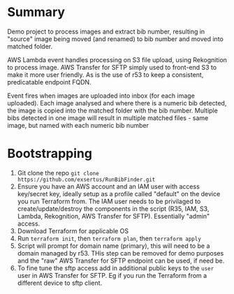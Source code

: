 # Summary
Demo project to process images and extract bib number, resulting in "source" image being moved (and renamed) to bib number and moved into matched folder.

AWS Lambda event handles processing on S3 file upload, using Rekognition to process image. 
AWS Transfer for SFTP simply used to front-end S3 to make it more user friendly. As is the use of r53 to keep a consistent, predicatable endpoint FQDN.

Event fires when images are uploaded into inbox (for each image uploaded). Each image analysed and where there is a numeric bib detected, the image is copied into the matched folder with the bib number. Multiple bibs detected in one image will result in multiple matched files - same image, but named with each numeric bib number

# Bootstrapping
1. Git clone the repo `git clone https://github.com/exsertus/RunBibFinder.git`
2. Ensure you have an AWS account and an IAM user with access key/secret key, ideally setup as a profile called "default" on the device you run Terraform from. The IAM user needs to be privilaged to create/update/destroy the components in the script (R35, IAM, S3, Lambda, Rekognition, AWS Transfer for SFTP). Essentially "admin" access.
3. Download Terraform for applicable OS
4. Run `terraform init`, then `terraform plan`, then `terraform apply`
5. Script will prompt for domain name (primary), this will need to be a domain managed by r53. THis step can be removed for demo purposes and the "raw" AWS Transfer for SFTP endpoint can be used, if need be.
6. To fine tune the sftp access add in additional public keys to the `user` user in AWS Transfer for SFTP. Eg if you run the Terraform from a different device to sftp client.
